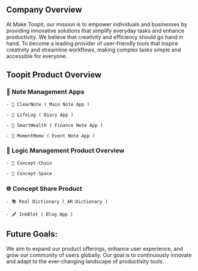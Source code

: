 ## Company Overview
At Make Toopit, our mission is to empower individuals and businesses by providing innovative solutions that simplify everyday tasks and enhance productivity.
We believe that creativity and efficiency should go hand in hand.
To become a leading provider of user-friendly tools that inspire creativity and streamline workflows, making complex tasks simple and accessible for everyone.

## Toopit Product Overview
### 📝 Note Management Apps
    - 📝 ClearNote ( Main Note App )
    
    - 📖 LifeLog ( Diary App )
    
    - 📒 SmartWealth ( Finance Note App )

    - 🎉 MomentMemo ( Event Note App )
  
### 🧠 Logic Management Product Overview
    - 🔗 Concept-Chain
    
    - 🌌 Concept-Space

### 🌐 Concept Share Product
    - 📚 Real Dictionary ( AR Dictionary )
    
    - 🖋️ InkBlot ( Blog App )

## Future Goals:

We aim to expand our product offerings, enhance user experience, and grow our community of users globally.
Our goal is to continuously innovate and adapt to the ever-changing landscape of productivity tools.

<!--

**Here are some ideas to get you started:**

🙋‍♀️ A short introduction - what is your organization all about?
🌈 Contribution guidelines - how can the community get involved?
👩‍💻 Useful resources - where can the community find your docs? Is there anything else the community should know?
🍿 Fun facts - what does your team eat for breakfast?
🧙 Remember, you can do mighty things with the power of [Markdown](https://docs.github.com/github/writing-on-github/getting-started-with-writing-and-formatting-on-github/basic-writing-and-formatting-syntax)
-->
